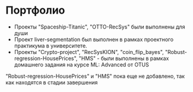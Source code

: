 # Портфолио
- Проекты "Spaceship-Titanic", "OTTO-RecSys" были выполнены для души
- Проект liver-segmentation был выполнен в рамках проектного практикума в университете.
- Проекты "Crypto-project", "RecSysKION", "coin_flip_bayes", "Robust-regression-HousePrices", "HMS" - были выполнены в рамках домашнего задания на курсе ML: Advanced от OTUS
  
"Robust-regression-HousePrices" и "HMS" пока еще не добавлено, так как находятся в стадии завершения

